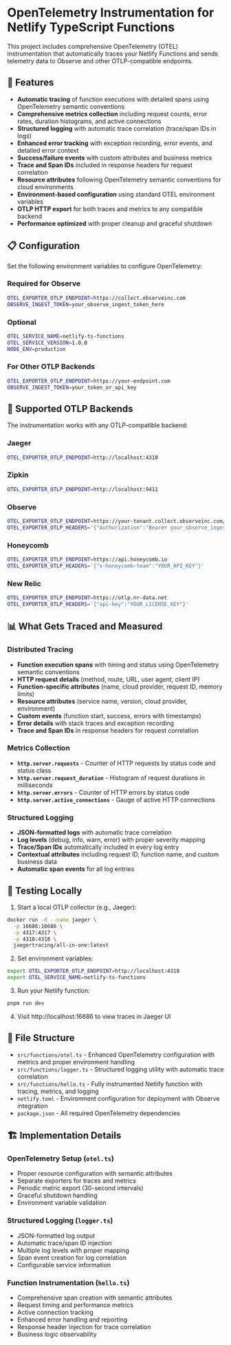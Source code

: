 # OpenTelemetry Instrumentation for Netlify TypeScript Functions

This project includes comprehensive OpenTelemetry (OTEL) instrumentation that automatically traces your Netlify Functions and sends telemetry data to Observe and other OTLP-compatible endpoints.

## 🚀 Features

- **Automatic tracing** of function executions with detailed spans using OpenTelemetry semantic conventions
- **Comprehensive metrics collection** including request counts, error rates, duration histograms, and active connections
- **Structured logging** with automatic trace correlation (trace/span IDs in logs)
- **Enhanced error tracking** with exception recording, error events, and detailed error context
- **Success/failure events** with custom attributes and business metrics
- **Trace and Span IDs** included in response headers for request correlation
- **Resource attributes** following OpenTelemetry semantic conventions for cloud environments
- **Environment-based configuration** using standard OTEL environment variables
- **OTLP HTTP export** for both traces and metrics to any compatible backend
- **Performance optimized** with proper cleanup and graceful shutdown

## 📋 Configuration

Set the following environment variables to configure OpenTelemetry:

### Required for Observe

```bash
OTEL_EXPORTER_OTLP_ENDPOINT=https://collect.observeinc.com
OBSERVE_INGEST_TOKEN=your_observe_ingest_token_here
```

### Optional

```bash
OTEL_SERVICE_NAME=netlify-ts-functions
OTEL_SERVICE_VERSION=1.0.0
NODE_ENV=production
```

### For Other OTLP Backends

```bash
OTEL_EXPORTER_OTLP_ENDPOINT=https://your-endpoint.com
OBSERVE_INGEST_TOKEN=your_token_or_api_key
```

## 🔧 Supported OTLP Backends

The instrumentation works with any OTLP-compatible backend:

### Jaeger

```bash
OTEL_EXPORTER_OTLP_ENDPOINT=http://localhost:4318
```

### Zipkin

```bash
OTEL_EXPORTER_OTLP_ENDPOINT=http://localhost:9411
```

### Observe

```bash
OTEL_EXPORTER_OTLP_ENDPOINT=https://your-tenant.collect.observeinc.com/v2/otel
OTEL_EXPORTER_OTLP_HEADERS='{"Authorization":"Bearer your_observe_ingest_token_here","x-observe-target-package":"Tracing"}'
```

### Honeycomb

```bash
OTEL_EXPORTER_OTLP_ENDPOINT=https://api.honeycomb.io
OTEL_EXPORTER_OTLP_HEADERS='{"x-honeycomb-team":"YOUR_API_KEY"}'
```

### New Relic

```bash
OTEL_EXPORTER_OTLP_ENDPOINT=https://otlp.nr-data.net
OTEL_EXPORTER_OTLP_HEADERS='{"api-key":"YOUR_LICENSE_KEY"}'
```

## 📊 What Gets Traced and Measured

### Distributed Tracing
- **Function execution spans** with timing and status using OpenTelemetry semantic conventions
- **HTTP request details** (method, route, URL, user agent, client IP)
- **Function-specific attributes** (name, cloud provider, request ID, memory limits)
- **Resource attributes** (service name, version, cloud provider, environment)
- **Custom events** (function start, success, errors with timestamps)
- **Error details** with stack traces and exception recording
- **Trace and Span IDs** in response headers for request correlation

### Metrics Collection
- **`http.server.requests`** - Counter of HTTP requests by status code and status class
- **`http.server.request_duration`** - Histogram of request durations in milliseconds
- **`http.server.errors`** - Counter of HTTP errors by status code
- **`http.server.active_connections`** - Gauge of active HTTP connections

### Structured Logging
- **JSON-formatted logs** with automatic trace correlation
- **Log levels** (debug, info, warn, error) with proper severity mapping
- **Trace/Span IDs** automatically included in every log entry
- **Contextual attributes** including request ID, function name, and custom business data
- **Automatic span events** for all log entries

## 🧪 Testing Locally

1. Start a local OTLP collector (e.g., Jaeger):

```bash
docker run -d --name jaeger \
  -p 16686:16686 \
  -p 4317:4317 \
  -p 4318:4318 \
  jaegertracing/all-in-one:latest
```

2. Set environment variables:

```bash
export OTEL_EXPORTER_OTLP_ENDPOINT=http://localhost:4318
export OTEL_SERVICE_NAME=netlify-ts-functions
```

3. Run your Netlify function:

```bash
pnpm run dev
```

4. Visit http://localhost:16686 to view traces in Jaeger UI

## 📁 File Structure

- `src/functions/otel.ts` - Enhanced OpenTelemetry configuration with metrics and proper environment handling
- `src/functions/logger.ts` - Structured logging utility with automatic trace correlation
- `src/functions/hello.ts` - Fully instrumented Netlify function with tracing, metrics, and logging
- `netlify.toml` - Environment configuration for deployment with Observe integration
- `package.json` - All required OpenTelemetry dependencies

## 🏗️ Implementation Details

### OpenTelemetry Setup (`otel.ts`)
- Proper resource configuration with semantic attributes
- Separate exporters for traces and metrics
- Periodic metric export (30-second intervals)
- Graceful shutdown handling
- Environment variable validation

### Structured Logging (`logger.ts`)
- JSON-formatted log output
- Automatic trace/span ID injection
- Multiple log levels with proper mapping
- Span event creation for log correlation
- Configurable service information

### Function Instrumentation (`hello.ts`)
- Comprehensive span creation with semantic attributes
- Request timing and performance metrics
- Active connection tracking
- Enhanced error handling and reporting
- Response header injection for trace correlation
- Business logic observability
